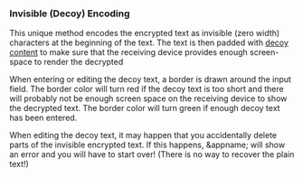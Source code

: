 ### Invisible (Decoy) Encoding
This unique method encodes the encrypted text as invisible (zero width) characters at the beginning of the text.
The text is then padded with  [decoy content](/setup#main_decoy) to make sure that the receiving device provides enough screen-space to render the decrypted 

<a name="insufficientpadding"></a>
When entering or editing the decoy text, a border is drawn around the input field. 
The border color will turn red if the decoy text is too short and there will probably not be enough screen space on the receiving device to show the decrypted text.  The border color will turn green if enough decoy text has been entered.

<a name="corrupted"></a>
When editing the decoy text, it may happen that you accidentally delete parts of the invisible encrypted text. If this happens, &appname; will show an error  and you will have to start over! (There is no way to recover the plain text!)
